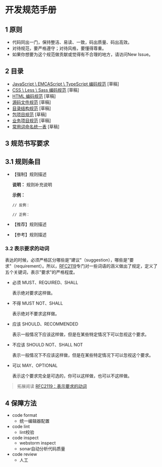# 开发规范手册

## 1 原则

- 代码同出一门，保持整洁、易读、一致，码出质量、码出高效。
- 对待规范，要严格遵守；对待风格，要懂得尊重。
- 如果你想要为这个规范做贡献或觉得有不合理的地方，请访问New Issue。

## 2 目录

- [JavaScript \ EMCAScript \ TypeScript 编码规范](javascript-style-guide.md) [草稿]
- [CSS \ Less \ Sass 编码规范](css-style-guide.md) [草稿]
- [HTML 编码规范](html-style-guide.md) [草稿]
- [源码文件规范](file.md) [草稿]
- [目录结构规范](directory.md) [草稿]
- [包项目规范](package.md) [草稿]
- [业务项目规范](project.md) [草稿]
- [常用词命名统一表](naming.md) [草稿]

## 3 规范书写要求

## 3.1 规则条目

- 【强制】规则描述

  **说明：** 规则补充说明
  
  **示例：**
  
  ```
  // 反例：
  
  // 正例：
  ```

- 【推荐】规则描述
- 【参考】规则描述

### 3.2 表示要求的动词

表达的时候，必须严格区分哪些是"建议"（suggestion），哪些是"要求"（requirement）。所以，[RFC2119]((http://www.ietf.org/rfc/rfc2119.txt))专门对一些词语的涵义做出了规定，定义了五个关键词，表示"要求"的严格程度。

- 必须 MUST、REQUIRED、SHALL

  表示绝对要求这样做。

- 不得 MUST NOT、SHALL
  
  表示绝对不要求这样做。
  
- 应该 SHOULD、RECOMMENDED
  
  表示一般情况下应该这样做，但是在某些特定情况下可以忽视这个要求。
  
- 不应该 SHOULD NOT、SHALL NOT
  
  表示一般情况下不应该这样做，但是在某些特定情况下可以忽视这个要求。
  
- 可以 MAY、OPTIONAL
  
  表示这个要求完全是可选的，你可以这样做，也可以不这样做。


> 拓展阅读 [RFC2119：表示要求的动词](http://www.ruanyifeng.com/blog/2007/03/rfc2119.html)

## 4 保障方法

- code format
	- 统一编辑器配置
- code lint
	- lint校验
- code inspect
	- webstorm inspect
	- sonar自动分析代码质量
- code review
	- 人工
